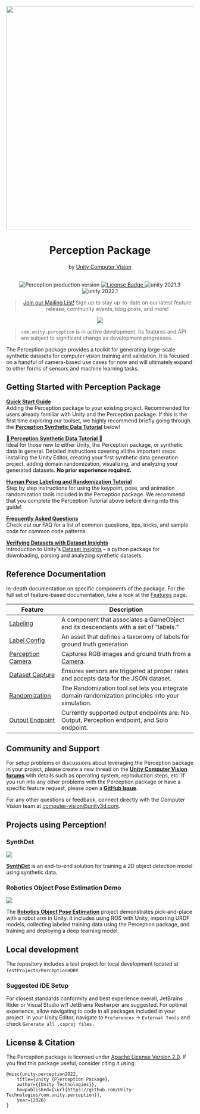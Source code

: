 <p align="center">
  <img src="images/unity-wide-whiteback.png" align="middle" width="600"/>
</p>
<div align="center">
  <h1>Perception Package</h1>
  <span>by </span><a href="https://unity.com/computer-vision" target="_blank">Unity Computer Vision</a>
</div>
<br />
<p align="center">
  <img src="https://badge-proxy.cds.internal.unity3d.com/5ab9a162-9dd0-4ba1-ba41-cf25378a927a" alt="Perception production version" />
  <a href="./LICENSE.md">
    <img src="https://img.shields.io/badge/license-Apache--2.0-green.svg" alt="License Badge" />
  </a>
  <img src="https://img.shields.io/badge/unity-2021.3-green.svg?style=flat-square" alt="unity 2021.3">
  <img src="https://img.shields.io/badge/unity-2022.1-green.svg?style=flat-square" alt="unity 2022.1">
</p>

<blockquote>
  <p align="center">
    <a href="https://create.unity.com/computer-vision-newsletter-sign-up?_gl=1*m30uzd*_gcl_aw*R0NMLjE2NDE4MzcyMjAuQ2p3S0NBaUF6LS1PQmhCSUVpd0FHMXJJT2tyQnYwaFFpQUtBQ1pwdXlzeklPbkdtRHp4dnVVOXNSem1EY0dwaTdLOFRra3FQc2gwLTFSb0NHQlFRQXZEX0J3RQ..*_gcl_dc*R0NMLjE2NDE4MzcyMjAuQ2p3S0NBaUF6LS1PQmhCSUVpd0FHMXJJT2tyQnYwaFFpQUtBQ1pwdXlzeklPbkdtRHp4dnVVOXNSem1EY0dwaTdLOFRra3FQc2gwLTFSb0NHQlFRQXZEX0J3RQ">Join our Mailing List!</a> Sign up to stay up-to-date on our latest feature release, community events, blog posts, and more!
  </p>
</blockquote>

<p align="center">
  <img src="images/labeler-showcase.jpg" align="center" />
</p>

> `com.unity.perception` is in active development. Its features and API are subject to significant change as development progresses.

The Perception package provides a toolkit for generating large-scale synthetic datasets for computer vision training and validation. It is focused on a handful of camera-based use cases for now and will ultimately expand to other forms of sensors and machine learning tasks.

## Getting Started with Perception Package

**[Quick Start Guide](SetupSteps.md)**  
Adding the Perception package to your existing project. Recommended for users already familiar with Unity and the Perception package. If this is the first time exploring our toolset, we highly recommend briefly going through the **[Perception Synthetic Data Tutorial](Tutorial/TUTORIAL.md)**  below!

**[🌟 Perception Synthetic Data Tutorial 🌟](Tutorial/TUTORIAL.md)**  
Ideal for those new to either Unity, the Perception package, or synthetic data in general. Detailed instructions covering all the important steps: installing the Unity Editor, creating your first synthetic data generation project, adding domain randomization, visualizing, and analyzing your generated datasets. **No prior experience required.**

**[Human Pose Labeling and Randomization Tutorial](HumanPose/TUTORIAL.md)**  
Step by step instructions for using the keypoint, pose, and animation randomization tools included in the Perception package. We recommend that you complete the Perception Tutorial above before diving into this guide!

**[Frequently Asked Questions](FAQ/FAQ.md)**  
Check out our FAQ for a list of common questions, tips, tricks, and sample code for common code patterns.

**[Verifying Datasets with Dataset Insights](Tutorial/DatasetInsights.md)**  
Introduction to Unity's [Dataset Insights](https://github.com/Unity-Technologies/datasetinsights) – a python package for downloading, parsing and analyzing synthetic datasets.

## Reference Documentation

In-depth documentation on specific components of the package. For the full set of feature-based documentation, take a look at the [Features](Features/index.md) page.

| Feature                                             | Description                                                                                              |
|-----------------------------------------------------|----------------------------------------------------------------------------------------------------------|
| [Labeling](GroundTruthLabeling.md)                  | A component that associates a GameObject and its descendants with a set of "labels."                     |
| [Label Config](GroundTruthLabeling.md#label-config) | An asset that defines a taxonomy of labels for ground truth generation                                   |
| [Perception Camera](PerceptionCamera.md)            | Captures RGB images and ground truth from a [Camera](https://docs.unity3d.com/Manual/class-Camera.html). |
| [Dataset Capture](DatasetCapture.md)                | Ensures sensors are triggered at proper rates and accepts data for the JSON dataset.                     |
| [Randomization](Randomization/Index.md)             | The Randomization tool set lets you integrate domain randomization principles into your simulation.      |
| [Output Endpoint](Features/CustomEndpoints.md)      | Currently supported output endpoints are: No Output, Perception endpoint, and Solo endpoint.             |

## Community and Support

For setup problems or discussions about leveraging the Perception package in your project, please create a new thread on the **[Unity Computer Vision forums](https://forum.unity.com/forums/computer-vision.626/)** with details such as operating system, reproduction steps, etc. If you run into any other problems with the Perception package or have a specific feature request, please open a **[GitHub Issue](https://github.com/Unity-Technologies/com.unity.perception/issues)**.

For any other questions or feedback, connect directly with the Computer Vision team at [computer-vision@unity3d.com](mailto:computer-vision@unity3d.com).

## Projects using Perception!

### SynthDet
<img src="images/synthdet.png"/>

[**SynthDet**](https://github.com/Unity-Technologies/SynthDet) is an end-to-end solution for training a 2D object detection model using synthetic data.

### Robotics Object Pose Estimation Demo
<img src="images/robotics_pose.png"/>

The [**Robotics Object Pose Estimation**](https://github.com/Unity-Technologies/Robotics-Object-Pose-Estimation) project demonstrates pick-and-place with a robot arm in Unity. It includes using ROS with Unity, importing URDF models, collecting labeled training data using the Perception package, and training and deploying a deep learning model.

## Local development
The repository includes a test project for local development located at `TestProjects/PerceptionHDRP`.

### Suggested IDE Setup
For closest standards conformity and best experience overall, JetBrains Rider or Visual Studio w/f JetBrains Resharper are suggested. For optimal experience, allow navigating to code in all packages included in your project. In your Unity Editor, navigate to `Preferences` → `External Tools` and check `Generate all .csproj files.` 

## License & Citation
The Perception package is licensed under [Apache License Version 2.0](LICENSE.md).  If you find this package useful, consider citing it using:
```
@misc{unity-perception2022,
    title={Unity {P}erception Package},
    author={{Unity Technologies}},
    howpublished={\url{https://github.com/Unity-Technologies/com.unity.perception}},
    year={2020}
}
```
